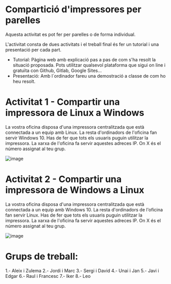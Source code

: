 # Compartició d'impressores per parelles

Aquesta activitat es pot fer per parelles o de forma individual.

L'activitat consta de dues activitats i el treball final és fer un tutorial i una presentació per cada part.

- Tutorial: Pàgina web amb explicació pas a pas de com s'ha resolt la situació proposada. Pots utilitzar qualsevol plataforma que sigui on line i gratuïta con Github, Gitlab, Google Sites...
- Presentació: Amb  l´ordinador fareu una demostració a classe de com ho heu resolt.

# Activitat 1 - Compartir una impressora de Linux a Windows

La vostra oficina disposa d'una impressora centralitzada que està connectada a un equip amb Linux. 
La resta d'ordinadors de l'oficina fan servir Windows 10.
Has de fer que tots els usuaris puguin utilitzar la impressora.
La xarxa de l'oficina fa servir aquestes adreces IP. On X és el número assignat al teu grup.

![image](https://github.com/XaSaFa/MP04/assets/110727546/744d6524-d1c8-4edd-9a9a-fba6acf0a776)

# Activitat 2 - Compartir una impressora de Windows a Linux

La vostra oficina disposa d'una impressora centralitzada que està connectada a un equip amb Windows 10.
La resta d'ordinadors de l'oficina fan servir Linux.
Has de fer que tots els usuaris puguin utilitzar la impressora.
La xarxa de l'oficina fa servir aquestes adreces IP. On X és el número assignat al teu grup.

![image](https://github.com/XaSaFa/MP04/assets/110727546/1dd6f371-1038-4f82-82cc-35fe39793671)

# Grups de treball:

1.- Aleix i Zulema
2.- Jordi i Marc
3.- Sergi i David
4.- Unai i Jan
5.- Javi i Edgar
6.- Raul i Francesc
7.- Iker 
8.- Leo
